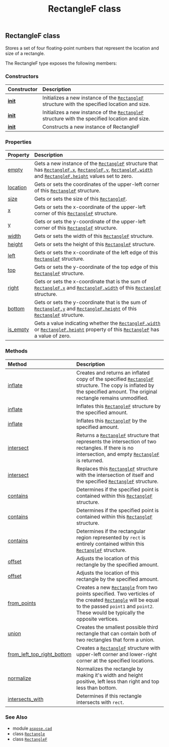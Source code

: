 ﻿---
title: RectangleF class
second_title: Aspose.CAD for Python via .NET API References
description: 
type: docs
weight: 500
url: /python-net/aspose.cad/rectanglef/
is_root: false
---

## RectangleF class

Stores a set of four floating-point numbers that represent the location and size of a rectangle.



The RectangleF type exposes the following members:

### Constructors
| Constructor | Description |
| :- | :- |
| [__init__](/cad/python-net/aspose.cad/rectanglef/__init__/#float-float-float-float) | Initializes a new instance of the [`RectangleF`](/cad/python-net/aspose.cad/rectanglef) structure with the specified location and size. |
| [__init__](/cad/python-net/aspose.cad/rectanglef/__init__/#aspose.cad.PointF-aspose.cad.SizeF) | Initializes a new instance of the [`RectangleF`](/cad/python-net/aspose.cad/rectanglef) structure with the specified location and size. |
| [__init__](/cad/python-net/aspose.cad/rectanglef/__init__/#) | Constructs a new instance of RectangleF |


### Properties
| Property | Description |
| :- | :- |
| [empty](/cad/python-net/aspose.cad/rectanglef/empty) | Gets a new instance of the [`RectangleF`](/cad/python-net/aspose.cad/rectanglef) structure that has [`RectangleF.x`](/cad/python-net/aspose.cad/rectanglef#x), [`RectangleF.y`](/cad/python-net/aspose.cad/rectanglef#y), [`RectangleF.width`](/cad/python-net/aspose.cad/rectanglef#width) and [`RectangleF.height`](/cad/python-net/aspose.cad/rectanglef#height) values set to zero. |
| [location](/cad/python-net/aspose.cad/rectanglef/location) | Gets or sets the coordinates of the upper-left corner of this [`RectangleF`](/cad/python-net/aspose.cad/rectanglef) structure. |
| [size](/cad/python-net/aspose.cad/rectanglef/size) | Gets or sets the size of this [`RectangleF`](/cad/python-net/aspose.cad/rectanglef). |
| [x](/cad/python-net/aspose.cad/rectanglef/x) | Gets or sets the x-coordinate of the upper-left corner of this [`RectangleF`](/cad/python-net/aspose.cad/rectanglef) structure. |
| [y](/cad/python-net/aspose.cad/rectanglef/y) | Gets or sets the y-coordinate of the upper-left corner of this [`RectangleF`](/cad/python-net/aspose.cad/rectanglef) structure. |
| [width](/cad/python-net/aspose.cad/rectanglef/width) | Gets or sets the width of this [`RectangleF`](/cad/python-net/aspose.cad/rectanglef) structure. |
| [height](/cad/python-net/aspose.cad/rectanglef/height) | Gets or sets the height of this [`RectangleF`](/cad/python-net/aspose.cad/rectanglef) structure. |
| [left](/cad/python-net/aspose.cad/rectanglef/left) | Gets or sets the x-coordinate of the left edge of this [`RectangleF`](/cad/python-net/aspose.cad/rectanglef) structure. |
| [top](/cad/python-net/aspose.cad/rectanglef/top) | Gets or sets the y-coordinate of the top edge of this [`RectangleF`](/cad/python-net/aspose.cad/rectanglef) structure. |
| [right](/cad/python-net/aspose.cad/rectanglef/right) | Gets or sets the x-coordinate that is the sum of [`RectangleF.x`](/cad/python-net/aspose.cad/rectanglef#x) and [`RectangleF.width`](/cad/python-net/aspose.cad/rectanglef#width) of this [`RectangleF`](/cad/python-net/aspose.cad/rectanglef) structure. |
| [bottom](/cad/python-net/aspose.cad/rectanglef/bottom) | Gets or sets the y-coordinate that is the sum of [`RectangleF.y`](/cad/python-net/aspose.cad/rectanglef#y) and [`RectangleF.height`](/cad/python-net/aspose.cad/rectanglef#height) of this [`RectangleF`](/cad/python-net/aspose.cad/rectanglef) structure. |
| [is_empty](/cad/python-net/aspose.cad/rectanglef/is_empty) | Gets a value indicating whether the [`RectangleF.width`](/cad/python-net/aspose.cad/rectanglef#width) or [`RectangleF.height`](/cad/python-net/aspose.cad/rectanglef#height) property of this [`RectangleF`](/cad/python-net/aspose.cad/rectanglef) has a value of zero. |


### Methods
| Method | Description |
| :- | :- |
| [inflate](/cad/python-net/aspose.cad/rectanglef/inflate/#aspose.cad.RectangleF-float-float) | Creates and returns an inflated copy of the specified [`RectangleF`](/cad/python-net/aspose.cad/rectanglef) structure. The copy is inflated by the specified amount. The original rectangle remains unmodified. |
| [inflate](/cad/python-net/aspose.cad/rectanglef/inflate/#float-float) | Inflates this [`RectangleF`](/cad/python-net/aspose.cad/rectanglef) structure by the specified amount. |
| [inflate](/cad/python-net/aspose.cad/rectanglef/inflate/#aspose.cad.SizeF) | Inflates this [`RectangleF`](/cad/python-net/aspose.cad/rectanglef) by the specified amount. |
| [intersect](/cad/python-net/aspose.cad/rectanglef/intersect/#aspose.cad.RectangleF-aspose.cad.RectangleF) | Returns a [`RectangleF`](/cad/python-net/aspose.cad/rectanglef) structure that represents the intersection of two rectangles. If there is no intersection, and empty [`RectangleF`](/cad/python-net/aspose.cad/rectanglef) is returned. |
| [intersect](/cad/python-net/aspose.cad/rectanglef/intersect/#aspose.cad.RectangleF) | Replaces this [`RectangleF`](/cad/python-net/aspose.cad/rectanglef) structure with the intersection of itself and the specified [`RectangleF`](/cad/python-net/aspose.cad/rectanglef) structure. |
| [contains](/cad/python-net/aspose.cad/rectanglef/contains/#float-float) | Determines if the specified point is contained within this [`RectangleF`](/cad/python-net/aspose.cad/rectanglef) structure. |
| [contains](/cad/python-net/aspose.cad/rectanglef/contains/#aspose.cad.PointF) | Determines if the specified point is contained within this [`RectangleF`](/cad/python-net/aspose.cad/rectanglef) structure. |
| [contains](/cad/python-net/aspose.cad/rectanglef/contains/#aspose.cad.RectangleF) | Determines if the rectangular region represented by `rect` is entirely contained within this [`RectangleF`](/cad/python-net/aspose.cad/rectanglef) structure. |
| [offset](/cad/python-net/aspose.cad/rectanglef/offset/#aspose.cad.PointF) | Adjusts the location of this rectangle by the specified amount. |
| [offset](/cad/python-net/aspose.cad/rectanglef/offset/#float-float) | Adjusts the location of this rectangle by the specified amount. |
| [from_points](/cad/python-net/aspose.cad/rectanglef/from_points/#aspose.cad.PointF-aspose.cad.PointF) | Creates a new [`Rectangle`](/cad/python-net/aspose.cad/rectangle) from two points specified. Two verticles of the created [`Rectangle`](/cad/python-net/aspose.cad/rectangle) will be equal to the passed `point1` and `point2`. These would be typically the opposite vertices. |
| [union](/cad/python-net/aspose.cad/rectanglef/union/#aspose.cad.RectangleF-aspose.cad.RectangleF) | Creates the smallest possible third rectangle that can contain both of two rectangles that form a union. |
| [from_left_top_right_bottom](/cad/python-net/aspose.cad/rectanglef/from_left_top_right_bottom/#float-float-float-float) | Creates a [`RectangleF`](/cad/python-net/aspose.cad/rectanglef) structure with upper-left corner and lower-right corner at the specified locations. |
| [normalize](/cad/python-net/aspose.cad/rectanglef/normalize/#) | Normalizes the rectangle by making it's width and height positive, left less than right and top less than bottom. |
| [intersects_with](/cad/python-net/aspose.cad/rectanglef/intersects_with/#aspose.cad.RectangleF) | Determines if this rectangle intersects with `rect`. |



### See Also
* module [`aspose.cad`](..)
* class [`Rectangle`](/cad/python-net/aspose.cad/rectangle)
* class [`RectangleF`](/cad/python-net/aspose.cad/rectanglef)
